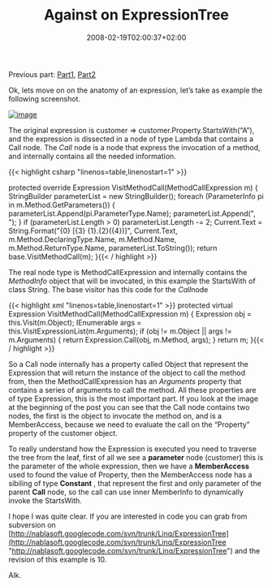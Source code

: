 ﻿---
title: "Against on ExpressionTree"
description: ""
date: 2008-02-19T02:00:37+02:00
draft: false
tags: [NET framework]
categories: [NET framework]
---
Previous part: [Part1](http://www.nablasoft.com/Alkampfer/?p=141), [Part2](http://www.nablasoft.com/Alkampfer/?p=145)

Ok, lets move on on the anatomy of an expression, let’s take as example the following screenshot.

[![image](https://www.codewrecks.com/blog/wp-content/uploads/2008/02/image-thumb3.png)](https://www.codewrecks.com/blog/wp-content/uploads/2008/02/image3.png)

The original expression is customer =&gt; customer.Property.StartsWith(“A”), and the expression is dissected in a node of type Lambda that contains a Call node. The *Call* node is a node that express the invocation of a method, and internally contains all the needed information.

{{< highlight csharp "linenos=table,linenostart=1" >}}

protected override Expression VisitMethodCall(MethodCallExpression m)
{
    StringBuilder parameterList = new StringBuilder();
    foreach (ParameterInfo pi in m.Method.GetParameters()) {
        parameterList.Append(pi.ParameterType.Name);
        parameterList.Append(", ");
        }
    if (parameterList.Length > 0) parameterList.Length -= 2;
    Current.Text = String.Format("{0}   [{3} {1}.{2}({4})]", 
        Current.Text, m.Method.DeclaringType.Name, m.Method.Name, 
        m.Method.ReturnType.Name, parameterList.ToString());
    return base.VisitMethodCall(m);
}{{< / highlight >}}

<!-- Code inserted with Steve Dunn's Windows Live Writer Code Formatter Plugin.  http://dunnhq.com -->

The real node type is MethodCallExpression and internally contains the *MethodInfo* object that will be invocated, in this example the StartsWith of class String. The base visitor has this code for the *Call*node

{{< highlight xml "linenos=table,linenostart=1" >}}
protected virtual Expression VisitMethodCall(MethodCallExpression m)
{
    Expression obj = this.Visit(m.Object);
    IEnumerable<Expression> args = this.VisitExpressionList(m.Arguments);
    if (obj != m.Object || args != m.Arguments)
    {
        return Expression.Call(obj, m.Method, args);
    }
    return m;
}{{< / highlight >}}

<!-- Code inserted with Steve Dunn's Windows Live Writer Code Formatter Plugin.  http://dunnhq.com -->

So a Call node internally has a property called Object that represent the Expression that will return the instance of the object to call the method from, then the MethodCallExpression has an *Arguments* property that contains a series of arguments to call the method. All these properties are of type Expression, this is the most important part. If you look at the image at the beginning of the post you can see that the Call node contains two nodes, the first is the object to invocate the method on, and is a MemberAccess, because we need to evaluate the call on the “Property” property of the customer object.

To really understand how the Expression is executed you need to traverse the tree from the leaf, first of all we see a  **parameter** node (customer) this is the parameter of the whole expression, then we have a  **MemberAccess** used to found the value of Property, then the MemberAccess node has a sibiling of type  **Constant** , that represent the first and only parameter of the parent  **Call** node, so the call can use inner MemberInfo to dynamically invoke the StartsWith.

I hope I was quite clear. If you are interested in code you can grab from subversion on [http://nablasoft.googlecode.com/svn/trunk/Linq/ExpressionTree](http://nablasoft.googlecode.com/svn/trunk/Linq/ExpressionTree "http://nablasoft.googlecode.com/svn/trunk/Linq/ExpressionTree") and the revision of this example is 10.

Alk.

